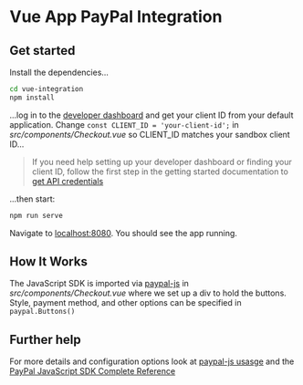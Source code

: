 # Vue App PayPal Integration

## Get started

Install the dependencies...

```bash
cd vue-integration
npm install
```

...log in to the [developer dashboard](https://www.paypal.com/signin?returnUri=https%3A%2F%2Fdeveloper.paypal.com%2Fdeveloper%2Fapplications) and get your client ID from your default application. Change `const CLIENT_ID = 'your-client-id';` in _src/components/Checkout.vue_ so CLIENT_ID matches your sandbox client ID...

> If you need help setting up your developer dashboard or finding your client ID, follow the first step in the getting started documentation to [get API credentials](https://developer.paypal.com/docs/business/get-started/#get-api-credentials)

...then start:

```bash
npm run serve
```

Navigate to [localhost:8080](http://localhost:8080). You should see the app running.

## How It Works

The JavaScript SDK is imported via [paypal-js](https://github.com/paypal/paypal-js) in _src/components/Checkout.vue_ where we set up a div to hold the buttons. Style, payment method, and other options can be specified in `paypal.Buttons()`

## Further help

For more details and configuration options look at [paypal-js usasge](https://github.com/paypal/paypal-js#usage) and the [PayPal JavaScript SDK Complete Reference](https://developer.paypal.com/docs/business/javascript-sdk/javascript-sdk-reference/)
